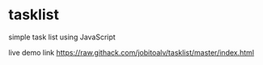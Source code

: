 # tasklist
simple task list using JavaScript

live demo link
https://raw.githack.com/jobitoalv/tasklist/master/index.html
